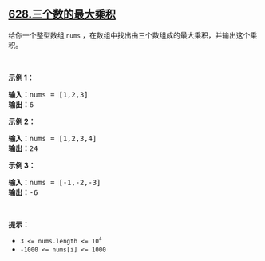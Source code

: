 ## [628.三个数的最大乘积](https://leetcode.cn/problems/maximum-product-of-three-numbers/)
<p>给你一个整型数组 <code>nums</code> ，在数组中找出由三个数组成的最大乘积，并输出这个乘积。</p>

<p> </p>

<p><strong>示例 1：</strong></p>

<pre>
<strong>输入：</strong>nums = [1,2,3]
<strong>输出：</strong>6
</pre>

<p><strong>示例 2：</strong></p>

<pre>
<strong>输入：</strong>nums = [1,2,3,4]
<strong>输出：</strong>24
</pre>

<p><strong>示例 3：</strong></p>

<pre>
<strong>输入：</strong>nums = [-1,-2,-3]
<strong>输出：</strong>-6
</pre>

<p> </p>

<p><strong>提示：</strong></p>

<ul>
	<li><code>3 <= nums.length <= 10<sup>4</sup></code></li>
	<li><code>-1000 <= nums[i] <= 1000</code></li>
</ul>
